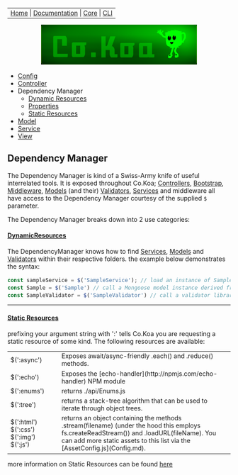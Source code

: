 <link rel='stylesheet' type='text/css' href='style.css' />
<table class="headerTable">
<tr class="headerTR">
<td class="headerTD">
<a title="Co.Koa on github" href="https://jaysaurus.github.io/Co.Koa">Home</a> |
<a title="Documentation" href="https://jaysaurus.github.io/Co.Koa/miniSite/Documentation.html">Documentation</a> |
<a title="co-koa-core on github" href="https://github.com/jaysaurus/co-koa-core">Core</a> |
<a title="co-koa-cli on github" href="https://github.com/jaysaurus/co-koa-cli">CLI</a>
</td>
</tr>
</table>

<a title="Co.Koa on github" href="https://jaysaurus.github.io/Co.Koa">
<img alt="Co.Koa header" title="Co.Koa" style="margin: 0 15%; width: 70%" src="https://raw.githubusercontent.com/jaysaurus/Co.Koa/master/siteStrapCoKoa.png?sanitize=true" />
</a>

* [Config](Config.md)
* [Controller](Controller.md)
* Dependency Manager
  * [Dynamic Resources](DMDynamicResources.md)
  * [Properties](DMProperties.md)
  * [Static Resources](DMStaticResources.md)
* [Model](Model.md)
* [Service](Service.md)
* [View](View.md)

## Dependency Manager

The Dependency Manager is kind of a Swiss-Army knife of useful interrelated tools. It is exposed throughout Co.Koa; [Controllers](Controller.md), [Bootstrap](Config.md), [Middleware](Config.md), [Models](Model.md) (and their) [Validators](Model.md), [Services](Service.md) and middleware all have access to the Dependency Manager courtesy of the supplied `$` parameter.

The Dependency Manager breaks down into 2 use categories:

#### [DynamicResources](DMDynamicResources.md)

The DependencyManager knows how to find [Services](Service.md), [Models](Model.md) and [Validators](Model.md) within their respective folders.  the example below demonstrates the syntax:

```javascript
const sampleService = $('SampleService'); // load an instance of SampleService in ./api/services/SampleService.js
const Sample = $('Sample') // call a Mongoose model instance derived from the Sample schema in ./api/models/Sample.js
const SampleValidator = $('SampleValidator') // call a validator library for your mongoose instance from ./api/models/validators/SampleValidator.js
```

---

#### [Static Resources](DMStaticResources.md)

prefixing your argument string with ':' tells Co.Koa you are requesting a static resource of some kind.  The following resources are available:

<table>
<tr>
<td class="tdHilight">
$(':async')
</td>
<td>
Exposes await/async-friendly .each() and .reduce() methods.
</td>
</tr>
<tr>
<td class="tdHilight">
$(':echo')
</td>
<td>
Exposes the [echo-handler](http://npmjs.com/echo-handler) NPM module
</td>
</tr>
<tr>
<td class="tdHilight">
$(':enums')
</td>
<td>
returns <span class=".highlighter-rouge">./api/Enums.js<span class=".highlighter-rouge">
</td>
</tr>
<tr>
<td class="tdHilight">
$(':tree')
</td>
<td>
returns a stack-tree algorithm that can be used to iterate through object trees.
</td>
</tr>
<tr>
<td class="tdHilight">
$(':html')
$(':css')
$(':img')
$(':js')
</td>
<td>
returns an object containing the methods <span class=".highlighter-rouge">.stream(filename)</span> (under the hood this employs <span class=".highlighter-rouge">fs.createReadStream()</span>) and <span class=".highlighter-rouge">.loadURL(fileName)</span>.  You can add more static assets to this list via the [AssetConfig.js](Config.md).
</td>
</tr>
</table>

more information on Static Resources can be found [here](DMDynamicResources.md)
